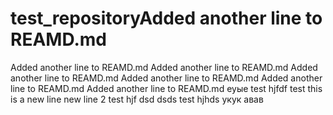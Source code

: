 # test_repositoryAdded another line to REAMD.md
Added another line to REAMD.md
Added another line to REAMD.md
Added another line to REAMD.md
Added another line to REAMD.md
Added another line to REAMD.md
Added another line to REAMD.md
еуые
test
hjfdf
test
this is a new line
new line 2
test
hjf
dsd
dsds
test
hjhds
укук
авав
